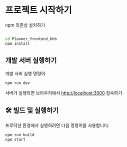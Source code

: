 # 프로젝트 시작하기

npm 의존성 설치하기

```bash

cd Planner_frontend_khb
npm install
```

## 개발 서버 실행하기

개발 서버 실행 명령어

```bash
npm run dev
```

서버가 실행되면 브라우저에서 [http://localhost:3000](http://localhost:3000) 접속하기

## 🛠️ 빌드 및 실행하기

프로덕션 환경에서 실행하려면 다음 명령어를 사용합니다.

```bash
npm run build
npm start
```
